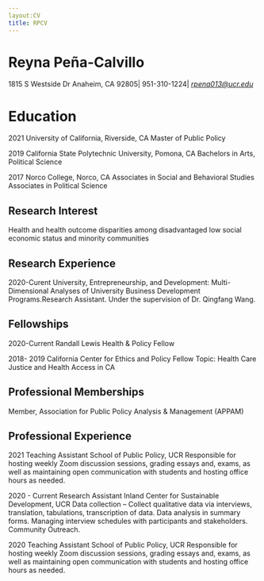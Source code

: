 ```yaml
---
layout:CV
title: RPCV
---
```


# Reyna Peña-Calvillo 
1815 S Westside Dr Anaheim, CA 92805| 951-310-1224| *rpena013@ucr.edu*

# Education 

2021 University of California, Riverside, CA
Master of Public Policy

2019 California State Polytechnic University, Pomona, CA 
Bachelors in Arts, Political Science 

2017	Norco College, Norco, CA 
Associates in Social and Behavioral Studies 
Associates in Political Science 

## Research Interest 

Health and health outcome disparities among disadvantaged low social economic status and minority communities

## Research Experience 

2020-Curent  University, Entrepreneurship, and Development: Multi-Dimensional Analyses of University Business Development Programs.Research Assistant. Under the supervision of Dr. Qingfang Wang.

## Fellowships 

2020-Current  Randall Lewis Health & Policy Fellow
 	

2018- 2019  California Center for Ethics and Policy Fellow 
Topic: Health Care Justice and Health Access in CA	

## Professional Memberships

Member, Association for Public Policy Analysis & Management (APPAM)  

## Professional Experience 

2021	 Teaching Assistant 
School of Public Policy, UCR
Responsible for hosting weekly Zoom discussion sessions, grading essays and, exams, as well as maintaining open communication with students and hosting office hours as needed. 

2020 - Current 	  Research Assistant 
Inland Center for Sustainable Development, UCR
Data collection – Collect qualitative data via interviews, translation, tabulations, transcription of data. Data analysis in summary forms. Managing interview schedules with participants and stakeholders. Community Outreach. 

2020   Teaching Assistant
School of Public Policy, UCR
Responsible for hosting weekly Zoom discussion sessions, grading essays and, exams, as well as maintaining open communication with students and hosting office hours as needed. 




